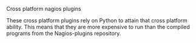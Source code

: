 Cross platform nagios plugins

These cross platform plugins rely on Python to attain that cross platform
ability.  This means that they are more expensive to run than the compiled
programs from the Nagios-plugins repository.

